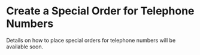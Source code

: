# Create a Special Order for Telephone Numbers

Details on how to place special orders for telephone numbers will be available soon.
